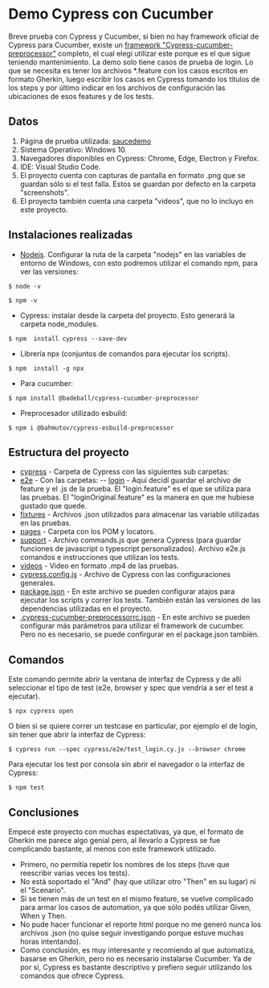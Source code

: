 # Demo Cypress con Cucumber

Breve prueba con Cypress y Cucumber, si bien no hay framework oficial de Cypress para Cucumber, existe un [framework "Cypress-cucumber-preprocessor"](https://github.com/badeball/cypress-cucumber-preprocessor) completo, el cual elegí utilizar este porque es el que sigue teniendo mantenimiento.
La demo solo tiene casos de prueba de login. Lo que se necesita es tener los archivos *.feature con los casos escritos en formato Gherkin, luego escribir los casos en Cypress tomando los títulos de los steps y por último indicar en los archivos de configuración las ubicaciones de esos features y de los tests.

## Datos

1. Página de prueba utilizada: [saucedemo](https://www.saucedemo.com/)
2. Sistema Operativo: Windows 10.
3. Navegadores disponibles en Cypress: Chrome, Edge, Electron y Firefox.
4. IDE: Visual Studio Code.
5. El proyecto cuenta con capturas de pantalla en formato .png que se guardan sólo si el test falla. Estos se guardan por defecto en la carpeta "screenshots".
7. El proyecto también cuenta una carpeta "videos", que no lo incluyo en este proyecto.

## Instalaciones realizadas

- [Nodejs](https://nodejs.org/es/download). Configurar la ruta de la carpeta "nodejs" en las variables de entorno de Windows, con esto podremos utilizar el comando npm, para ver las versiones:
```
$ node -v
```
```
$ npm -v
```
- Cypress: instalar desde la carpeta del proyecto. Esto generará la carpeta node_modules.
```
$ npm  install cypress --save-dev
```
- Librería npx (conjuntos de comandos para ejecutar los scripts).
```
$ npm  install -g npx
```
- Para cucumber:
```
$ npm install @badeball/cypress-cucumber-preprocessor
```
- Preprocesador utilizado esbuild:
```
$ npm i @bahmutov/cypress-esbuild-preprocessor
```


## Estructura del proyecto

- [cypress](cypress) - Carpeta de Cypress con las siguientes sub carpetas:
- [e2e](e2e) - Con las carpetas:
	-- [login](login) - Aquí decidí guardar el archivo de feature y el .js de la prueba. El "login.feature" es el que se utiliza para las pruebas. El "loginOriginal.feature" es la manera en que me hubiese gustado que quede.
- [fixtures](fixtures) - Archivos .json utilizados para almacenar las variable utilizadas en las pruebas.
- [pages](pages) - Carpeta con los POM y locators.
- [support](support) - Archivo commands.js que genera Cypress (para guardar funciones de javascript o typescript personalizados). Archivo e2e.js comandos e instrucciones que utilizan los tests.
- [videos](videos) - Video en formato .mp4 de las pruebas.
- [cypress.config.js](cypress.config.js) - Archivo de Cypress con las configuraciones generales.
- [package.json](package.json) - En este archivo se pueden configurar atajos para ejecutar los scripts y correr los tests. También están las versiones de las dependencias utilizadas en el proyecto.
- [.cypress-cucumber-preprocessorrc.json](.cypress-cucumber-preprocessorrc.json) - En este archivo se pueden configurar más parámetros para utilizar el framework de cucumber. Pero no es necesario, se puede confirgurar en el package.json también.

## Comandos
Este comando permite abrir la ventana de interfaz de Cypress y de allí seleccionar el tipo de test (e2e, browser y spec que vendría a ser el test a ejecutar).
```
$ npx cypress open
```
O bien si se quiere correr un testcase en particular, por ejemplo el de login, sin tener que abrir la interfaz de Cypress:
```
$ cypress run --spec cypress/e2e/test_login.cy.js --browser chrome
```
Para ejecutar los test por consola sin abrir el navegador o la interfaz de Cypress:
```
$ npm test
```

## Conclusiones
Empecé este proyecto con muchas espectativas, ya que, el formato de Gherkin me parece algo genial pero, al llevarlo a Cypress se fue complicando bastante, al menos con este framework utilizado. 
- Primero, no permitía repetir los nombres de los steps (tuve que reescribir varias veces los tests).
- No está soportado el "And" (hay que utilizar otro "Then" en su lugar) ni el "Scenario".
- Si se tienen más de un test en el mismo feature, se vuelve complicado para armar los casos de automation, ya que sólo podés utilizar Given, When y Then.
- No pude hacer funcionar el reporte html porque no me generó nunca los archivos .json (no quise seguir investigando porque estuve muchas horas intentando).
- Como conclusión, es muy interesante y recomiendo al que automatiza, basarse en Gherkin, pero no es necesario instalarse Cucumber. Ya de por sí, Cypress es bastante descriptivo y prefiero seguir utilizando los comandos que ofrece Cypress.

